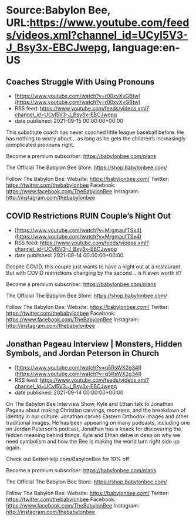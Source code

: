 # Source:Babylon Bee, URL:https://www.youtube.com/feeds/videos.xml?channel_id=UCyl5V3-J_Bsy3x-EBCJwepg, language:en-US

## Coaches Struggle With Using Pronouns
 - [https://www.youtube.com/watch?v=r00xvXvGBtw](https://www.youtube.com/watch?v=r00xvXvGBtw)
 - RSS feed: https://www.youtube.com/feeds/videos.xml?channel_id=UCyl5V3-J_Bsy3x-EBCJwepg
 - date published: 2021-09-15 00:00:00+00:00

This substitute coach has never coached little league baseball before. He has nothing to worry about… as long as he gets the children’s increasingly complicated pronouns right.

Become a premium subscriber:  https://babylonbee.com/plans

The Official The Babylon Bee Store:  https://shop.babylonbee.com/

Follow The Babylon Bee:
Website: https://babylonbee.com/
Twitter: https://twitter.com/thebabylonbee
Facebook: https://www.facebook.com/TheBabylonBee
Instagram: http://instagram.com/thebabylonbee

## COVID Restrictions RUIN Couple’s Night Out
 - [https://www.youtube.com/watch?v=MrgmaufTSx4](https://www.youtube.com/watch?v=MrgmaufTSx4)
 - RSS feed: https://www.youtube.com/feeds/videos.xml?channel_id=UCyl5V3-J_Bsy3x-EBCJwepg
 - date published: 2021-09-14 00:00:00+00:00

Despite COVID, this couple just wants to have a night out at a restaurant. But with COVID restrictions changing by the second… is it even worth it?

Become a premium subscriber:  https://babylonbee.com/plans

The Official The Babylon Bee Store:  https://shop.babylonbee.com/

Follow The Babylon Bee:
Website: https://babylonbee.com/
Twitter: https://twitter.com/thebabylonbee
Facebook: https://www.facebook.com/TheBabylonBee
Instagram: http://instagram.com/thebabylonbee

## Jonathan Pageau Interview | Monsters, Hidden Symbols, and Jordan Peterson in Church
 - [https://www.youtube.com/watch?v=q5RsWX2g34I](https://www.youtube.com/watch?v=q5RsWX2g34I)
 - RSS feed: https://www.youtube.com/feeds/videos.xml?channel_id=UCyl5V3-J_Bsy3x-EBCJwepg
 - date published: 2021-09-14 00:00:00+00:00

On The Babylon Bee Interview Show, Kyle and Ethan talk to Jonathan Pageau about making Christian carvings, monsters, and the breakdown of identity in our culture. Jonathan carves Eastern Orthodox images and other traditional images. He has been appearing on many podcasts, including one on Jordan Peterson’s podcast. Jonathan has a knack for discovering the hidden meaning behind things. Kyle and Ethan delve in deep on why we need symbolism and how the Bee is making the world turn right side up again. 

Check out BetterHelp.com/BabylonBee for 10% off

Become a premium subscriber:  https://babylonbee.com/plans

The Official The Babylon Bee Store:  https://shop.babylonbee.com/

Follow The Babylon Bee:
Website: https://babylonbee.com/
Twitter: https://twitter.com/thebabylonbee
Facebook: https://www.facebook.com/TheBabylonBee
Instagram: http://instagram.com/thebabylonbee

